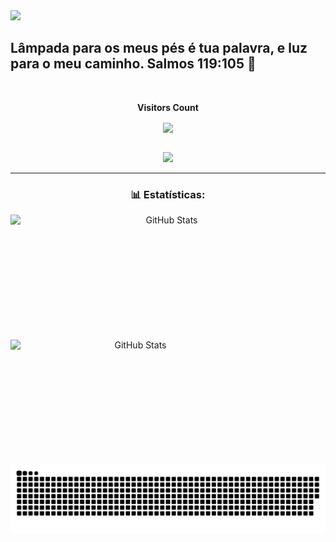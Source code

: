 <img src="https://readme-typing-svg.herokuapp.com/?font=Righteous&size=35&center=true&vCenter=true&width=500&height=70&duration=4000&lines=Olá!+👋;+Seja+bem-vindo!;" />

## Lâmpada para os meus pés é tua palavra, e luz para o meu caminho. Salmos 119:105 👊

<div align="center">
<br><p align="center"><b>Visitors Count</b></p>  
<p align="center"><img align="center" src="https://profile-counter.glitch.me/{Eng-Paulo}/count.svg" /></p> 
<br>


<div align="center">  
<img src="https://skillicons.dev/icons?i=html,css,js,ts,python,nodejs,react,git,github,linux,vscode,notion,&theme=dark" />
 
<br>
<hr>


### 📊 Estatísticas:
<p>
  <img 
    align="left" 
    alt="GitHub Stats" 
    height="200"
    width="500"
    style="padding-right: 10px;" 
    src="https://github-readme-stats.vercel.app/api?username=Eng-Paulo&show_icons=true&theme=tokyonight&include_all_commits=true&locale=pt-br" 
  />

<img 
      align="left" 
      alt="GitHub Stats" 
      height="200"
      width="400"
      src="https://github-readme-stats.vercel.app/api/top-langs/?username=Eng-Paulo&theme=tokyonight&layout=compact&custom_title=Tecnologias&langs_count=9" 
  />

</p>

 



![Snake animation](https://github.com/betafontes/betafontes/blob/output/github-contribution-grid-snake.svg)
</div>
<br>
<p>
 




 

